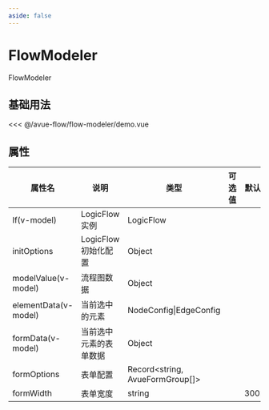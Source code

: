 ```yaml
---
aside: false
---
```


# FlowModeler

FlowModeler

## 基础用法

<script setup>
import Demo from "./demo.vue"
</script>

<Demo></Demo>

<<< @/avue-flow/flow-modeler/demo.vue

## 属性

| 属性名               | 说明                   | 类型                            | 可选值 | 默认值 |
| -------------------- | ---------------------- | ------------------------------- | ------ | ------ |
| lf(v-model)          | LogicFlow 实例         | LogicFlow                       |        |        |
| initOptions          | LogicFlow 初始化配置   | Object                          |        |        |
| modelValue(v-model)  | 流程图数据             | Object                          |        |        |
| elementData(v-model) | 当前选中的元素         | NodeConfig\|EdgeConfig          |        |        |
| formData(v-model)    | 当前选中元素的表单数据 | Object                          |        |        |
| formOptions          | 表单配置               | Record<string, AvueFormGroup[]> |        |        |
| formWidth            | 表单宽度               | string                          |        | 300px  |
